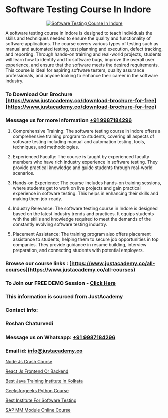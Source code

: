 # Software Testing Course In Indore

<p align="center">
  <a href="https://justacademy.co/program-detail/software-testing">
    <img src="https://justacademy.co/storage2/program_images/1704700438.webp" alt="Software Testing Course In Indore">
  </a>
</p>


A software testing course in Indore is designed to teach individuals the skills and techniques needed to ensure the quality and functionality of software applications. The course covers various types of testing such as manual and automated testing, test planning and execution, defect tracking, and reporting. Through hands-on training and real-world projects, students will learn how to identify and fix software bugs, improve the overall user experience, and ensure that the software meets the desired requirements. This course is ideal for aspiring software testers, quality assurance professionals, and anyone looking to enhance their career in the software industry.
### To Download Our Brochure [https://www.justacademy.co/download-brochure-for-free](https://www.justacademy.co/download-brochure-for-free)
### Message us for more information [+91 9987184296](https://api.whatsapp.com/send?phone=919987184296)
1) Comprehensive Training: The software testing course in Indore offers a comprehensive training program to students, covering all aspects of software testing including manual and automation testing, tools, techniques, and methodologies.

2) Experienced Faculty: The course is taught by experienced faculty members who have rich industry experience in software testing. They provide practical knowledge and guide students through real-world scenarios.

3) Hands-on Experience: The course includes hands-on training sessions, where students get to work on live projects and gain practical experience in software testing. This helps in enhancing their skills and making them job-ready.

4) Industry Relevance: The software testing course in Indore is designed based on the latest industry trends and practices. It equips students with the skills and knowledge required to meet the demands of the constantly evolving software testing industry.

5) Placement Assistance: The training program also offers placement assistance to students, helping them to secure job opportunities in top companies. They provide guidance in resume building, interview preparation, and connecting students with potential employers.

### Browse our course links : [https://www.justacademy.co/all-courses](https://www.justacademy.co/all-courses) 
### To Join our FREE DEMO Session - [Click Here](https://www.justacademy.co/register-for-course-demo)


### This information is sourced from JustAcademy
### Contact Info:
### Roshan Chaturvedi
### Message us on Whatsapp: [+91 9987184296](https://api.whatsapp.com/send?phone=919987184296)
### Email id: [info@justacademy.co](mailto:info@justacademy.co)
                
[Node Js Crash Course](https://www.linkedin.com/pulse/node-js-crash-course-justacademy-pune-aar4c?trackingId=YNuEXDUcq3s6k6S8s1J%2FhQ%3D%3D&lipi=urn%3Ali%3Apage%3Ad_flagship3_company_admin%3B29WLpZO4T7eqWsLqmXNgZw%3D%3D)

[React Js Frontend Or Backend](https://www.linkedin.com/pulse/react-js-frontend-backend-software-training-mountain-view-pdkje?trackingId=WI%2BNWiCYuW%2F%2BVDnHRg1HNw%3D%3D&lipi=urn%3Ali%3Apage%3Ad_flagship3_company_admin%3BmPS%2BIVBvQs6ee2jjU4LMiw%3D%3D)

[Best Java Training Institute In Kolkata](https://medium.com/@surajvaishnav5015/best-java-training-institute-in-kolkata-effc589bc234)

[Geeksforgeeks Python Course](https://medium.com/@negishivu99/geeksforgeeks-python-course-908af4853b47)

[Best Institute For Software Testing](https://justacademyin.github.io/justacademy/Best-Institute-For-Software-Testing)

[SAP MM Module Online Course](https://justacademyin.github.io/Articles/SAP-MM-Module-Online-Course)

